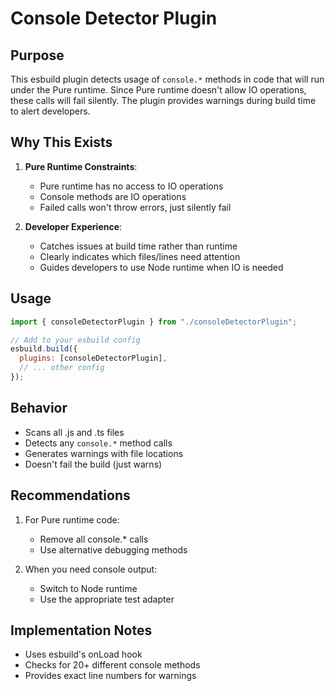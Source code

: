# Console Detector Plugin

## Purpose

This esbuild plugin detects usage of `console.*` methods in code that will run under the Pure runtime. Since Pure runtime doesn't allow IO operations, these calls will fail silently. The plugin provides warnings during build time to alert developers.

## Why This Exists

1. **Pure Runtime Constraints**:

   - Pure runtime has no access to IO operations
   - Console methods are IO operations
   - Failed calls won't throw errors, just silently fail

2. **Developer Experience**:
   - Catches issues at build time rather than runtime
   - Clearly indicates which files/lines need attention
   - Guides developers to use Node runtime when IO is needed

## Usage

```javascript
import { consoleDetectorPlugin } from "./consoleDetectorPlugin";

// Add to your esbuild config
esbuild.build({
  plugins: [consoleDetectorPlugin],
  // ... other config
});
```

## Behavior

- Scans all .js and .ts files
- Detects any `console.*` method calls
- Generates warnings with file locations
- Doesn't fail the build (just warns)

## Recommendations

1. For Pure runtime code:

   - Remove all console.\* calls
   - Use alternative debugging methods

2. When you need console output:
   - Switch to Node runtime
   - Use the appropriate test adapter

## Implementation Notes

- Uses esbuild's onLoad hook
- Checks for 20+ different console methods
- Provides exact line numbers for warnings

